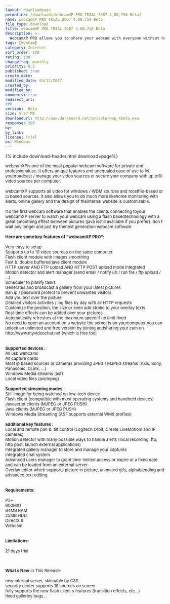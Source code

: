 ```yaml
---
layout: downloadpage
permalink: /downloads/webcamXP-PRO-TRIAL-2007-4,00,750-Beta/
name: webcamXP PRO TRIAL 2007 4.00.750 Beta
file_type: download
title: webcamXP PRO TRIAL 2007 4.00.750 Beta
description: >-
  WebcamXP PRO allows you to share your webcam with everyone without having to set-up a Web server
tags: [WebCam]
category: Internet
sort_order: 100
rating: 100
changefreq: monthly
priority: 0.5
published: true
create_date: 
modified_date: 03/11/2017
created_by: 
modified_by: 
comments: true
redirect_url: 
### 
version:  Beta
size: 5.57 MB
downloadurl: http://www.darkboard.net/private/wxp_4beta.exe
response: 200
by: 
by_link: 
license: Trial 
os: Windows
---
```


{% include download-header.html download=page%}

<p style="fix-download-text !important">
<p><font size="2"><p>webcamXPis one of the most popular webcam software for private and professionaluse. It offers unique features and unequaled ease of use to let youbroadcast / manage your video sources or secure your company with up to10 video sources per computer. <br />
<br />
webcamXP supports all video for windows / WDM sources and mostfile-based or ip based sources. it also allows you to do much more likehome monitoring with alerts, online gallery and the design of theinternal website is customizable. <br />
<br />
It s the first webcam software that enables the clients connecting toyour webcamXP server to watch your webcam using a flash basedtechnology with a great smoothing effect between pictures (java isstill available if you prefer). don t wait any longer and just try thenext generation webcam software<br />
<br />
<span><strong>Here are some key features of "webcamXP PRO":</strong></span><br />
<br />
Very easy to setup<br />
Supports up to 10 video sources on the same computer<br />
Flash client module with images smoothing<br />
Fast &amp;. double buffered java client module<br />
HTTP server AND FTP upload AND HTTP POST upload mode integrated<br />
Motion detector and alert manager (send email</a> / notify url / run file / ftp upload / ...)<br />
Scheduler to planify tasks<br />
Generates and broadcast a gallery from your latest pictures<br />
Ban ip / password protect to prevent unwanted visitors<br />
Add you text over the picture<br />
Detailed visitors activites / log files by day with all HTTP requests<br />
Customize the position, the size or even add stroke to your overlay texts<br />
Real-time effects can be added over your pictures<br />
Automatically refreshes at the maximum speed if no limit fixed<br />
No need to open an account on a website the server is on yourcomputer you can unlock an unlimited and free version by joining andsharing your cam on http://www.myvideochat.net (which is free too)<br />
<br />
<br />
<strong>Supported devices :</strong><br />
All usb webcams <br />
All capture cards<br />
Most ip based sources or cameras providing JPEG / MJPEG streams (Axis, Sony, Panasonic, DLink, ...) <br />
Windows Media streams (asf)<br />
Local video files (avi/mpeg)<br />
<br />
<strong>Supported streaming modes :</strong><br />
Still image for being watched on low-tech device<br />
Flash client (compatible with most operating systems and handheld devices)<br />
Javascript clients (MJPEG or JPEG PUSH)<br />
Java clients (MJPEG or JPEG PUSH)<br />
Windows Media Streaming (ASF supports external WM9 profiles)<br />
<br />
<strong>additional key features :</strong><br />
Local and remote pan &amp;. tilt control (Logitech Orbit, Create LiveMotion! and IP cameras).<br />
Motion detector with many possible ways to handle alerts (local recording, ftp, http post, launch external applications)<br />
Integrated gallery manager to store and manage your captures<br />
Integrated chat system<br />
Advanced users manager to grant time-limited access or expire at a fixed date and can be loaded from an external server.<br />
Overlay editor which supports picture in picture, animated gifs, alphablending and advanced text editing.<br />
<br />
<br />
<span><strong>Requirements:</strong></span><br />
<br />
P3+<br />
600Mhz<br />
64MB RAM<br />
25MB HDD<br />
DirectX 9<br />
Webcam <br />
<br />
<br />
<span><strong>Limitations:</strong></span><br />
<br />
21 days trial<br />
</p>
<div class="celltext_big"><br />
<br />
<strong>What s New</strong> in This Release:<br />
<br />
new internal server, skinnable by CSS<br />
security center supports 16 sources on screen<br />
fully supports the new flash client s features (transition effects, etc...)<br />
fixed galleries bugs...</div></p></p>
